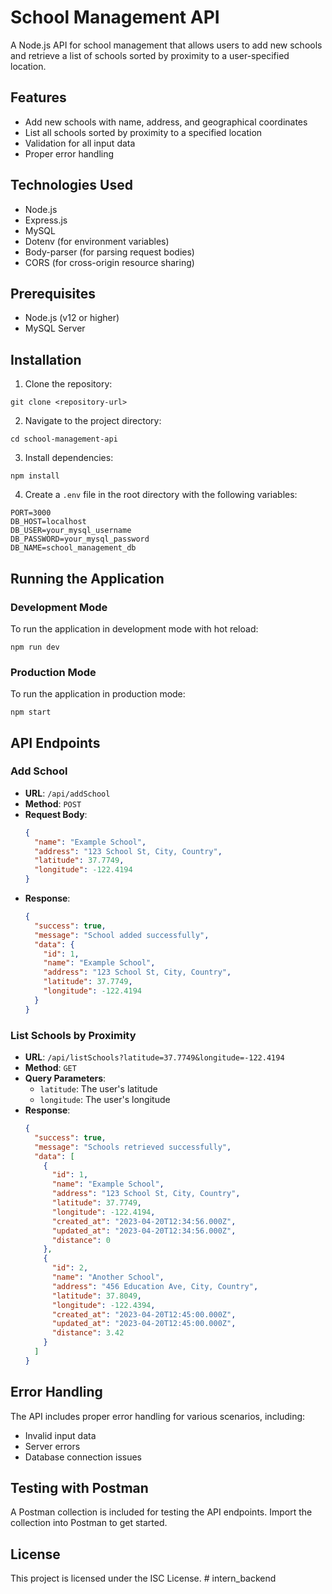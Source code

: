 # School Management API

A Node.js API for school management that allows users to add new schools and retrieve a list of schools sorted by proximity to a user-specified location.

## Features

- Add new schools with name, address, and geographical coordinates
- List all schools sorted by proximity to a specified location
- Validation for all input data
- Proper error handling

## Technologies Used

- Node.js
- Express.js
- MySQL
- Dotenv (for environment variables)
- Body-parser (for parsing request bodies)
- CORS (for cross-origin resource sharing)

## Prerequisites

- Node.js (v12 or higher)
- MySQL Server

## Installation

1. Clone the repository:
```
git clone <repository-url>
```

2. Navigate to the project directory:
```
cd school-management-api
```

3. Install dependencies:
```
npm install
```

4. Create a `.env` file in the root directory with the following variables:
```
PORT=3000
DB_HOST=localhost
DB_USER=your_mysql_username
DB_PASSWORD=your_mysql_password
DB_NAME=school_management_db
```

## Running the Application

### Development Mode

To run the application in development mode with hot reload:
```
npm run dev
```

### Production Mode

To run the application in production mode:
```
npm start
```

## API Endpoints

### Add School
- **URL**: `/api/addSchool`
- **Method**: `POST`
- **Request Body**:
  ```json
  {
    "name": "Example School",
    "address": "123 School St, City, Country",
    "latitude": 37.7749,
    "longitude": -122.4194
  }
  ```
- **Response**:
  ```json
  {
    "success": true,
    "message": "School added successfully",
    "data": {
      "id": 1,
      "name": "Example School",
      "address": "123 School St, City, Country",
      "latitude": 37.7749,
      "longitude": -122.4194
    }
  }
  ```

### List Schools by Proximity
- **URL**: `/api/listSchools?latitude=37.7749&longitude=-122.4194`
- **Method**: `GET`
- **Query Parameters**:
  - `latitude`: The user's latitude
  - `longitude`: The user's longitude
- **Response**:
  ```json
  {
    "success": true,
    "message": "Schools retrieved successfully",
    "data": [
      {
        "id": 1,
        "name": "Example School",
        "address": "123 School St, City, Country",
        "latitude": 37.7749,
        "longitude": -122.4194,
        "created_at": "2023-04-20T12:34:56.000Z",
        "updated_at": "2023-04-20T12:34:56.000Z",
        "distance": 0
      },
      {
        "id": 2,
        "name": "Another School",
        "address": "456 Education Ave, City, Country",
        "latitude": 37.8049,
        "longitude": -122.4394,
        "created_at": "2023-04-20T12:45:00.000Z",
        "updated_at": "2023-04-20T12:45:00.000Z",
        "distance": 3.42
      }
    ]
  }
  ```

## Error Handling

The API includes proper error handling for various scenarios, including:
- Invalid input data
- Server errors
- Database connection issues

## Testing with Postman

A Postman collection is included for testing the API endpoints. Import the collection into Postman to get started.

## License

This project is licensed under the ISC License. #   i n t e r n _ b a c k e n d 
 
 